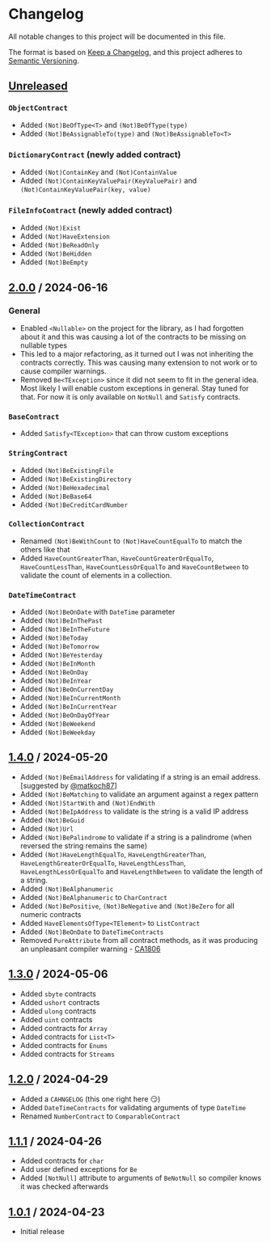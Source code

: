 # Changelog

All notable changes to this project will be documented in this file.

The format is based on [Keep a Changelog](https://keepachangelog.com/en/1.1.0/),
and this project adheres to [Semantic Versioning](https://semver.org/spec/v2.0.0.html).

## [Unreleased]
### `ObjectContract`
- Added `(Not)BeOfType<T>` and `(Not)BeOfType(type)`
- Added `(Not)BeAssignableTo(type)` and `(Not)BeAssignableTo<T>`

### `DictionaryContract` (newly added contract)
- Added `(Not)ContainKey` and `(Not)ContainValue`
- Added `(Not)ContainKeyValuePair(KeyValuePair)` and `(Not)ContainKeyValuePair(key, value)`

### `FileInfoContract` (newly added contract)
- Added `(Not)Exist`
- Added `(Not)HaveExtension`
- Added `(Not)BeReadOnly`
- Added `(Not)BeHidden`
- Added `(Not)BeEmpty`

## [2.0.0] / 2024-06-16
### General
- Enabled `<Nullable>` on the project for the library, as I had forgotten about it and this was causing a lot of the contracts to be missing on nullable types
- This led to a major refactoring, as it turned out I was not inheriting the contracts correctly. This was causing many extension to not work or to cause compiler warnings.
- Removed `Be<TException>` since it did not seem to fit in the general idea. Most likely I will enable custom exceptions in general. Stay tuned for that. For now it is only available on `NotNull` and `Satisfy` contracts.

### `BaseContract`
- Added `Satisfy<TException>` that can throw custom exceptions

### `StringContract`
- Added `(Not)BeExistingFile`
- Added `(Not)BeExistingDirectory`
- Added `(Not)BeHexadecimal`
- Added `(Not)BeBase64`
- Added `(Not)BeCreditCardNumber`

### `CollectionContract`
- Renamed `(Not)BeWithCount` to `(Not)HaveCountEqualTo` to match the others like that
- Added `HaveCountGreaterThan`, `HaveCountGreaterOrEqualTo`, `HaveCountLessThan`, `HaveCountLessOrEqualTo` and `HaveCountBetween` to validate the count of elements in a collection.

### `DateTimeContract`
- Added `(Not)BeOnDate` with `DateTime` parameter
- Added `(Not)BeInThePast`
- Added `(Not)BeInTheFuture`
- Added `(Not)BeToday`
- Added `(Not)BeTomorrow`
- Added `(Not)BeYesterday`
- Added `(Not)BeInMonth`
- Added `(Not)BeOnDay`
- Added `(Not)BeInYear`
- Added `(Not)BeOnCurrentDay`
- Added `(Not)BeInCurrentMonth`
- Added `(Not)BeInCurrentYear`
- Added `(Not)BeOnDayOfYear`
- Added `(Not)BeWeekend`
- Added `(Not)BeWeekday`

## [1.4.0] / 2024-05-20
- Added `(Not)BeEmailAddress` for validating if a string is an email address. [suggested by [@matkoch87](https://x.com/matkoch87/status/1787511006085705889)]
- Added `(Not)BeMatching` to validate an argument against a regex pattern
- Added `(Not)StartWith` and `(Not)EndWith` 
- Added `(Not)BeIpAddress` to validate is the string is a valid IP address
- Added `(Not)BeGuid`
- Added `(Not)Url`
- Added `(Not)BePalindrome` to validate if a string is a palindrome (when reversed the string remains the same)
- Added `(Not)HaveLengthEqualTo`, `HaveLengthGreaterThan`, `HaveLengthGreaterOrEqualTo`, `HaveLengthLessThan`, `HaveLengthLessOrEqualTo` and `HaveLengthBetween` to validate the length of a string.
- Added `(Not)BeAlphanumeric`
- Added `(Not)BeAlphanumeric` to `CharContract`
- Added `(Not)BePositive`, `(Not)BeNegative` and `(Not)BeZero` for all numeric contracts
- Added `HaveElementsOfType<TElement>` to `ListContract`
- Added `(Not)BeOnDate` to `DateTimeContracts`
- Removed `PureAttribute` from all contract methods, as it was producing an unpleasant compiler warning - [CA1806](https://learn.microsoft.com/en-us/dotnet/fundamentals/code-analysis/quality-rules/ca1806)
 
## [1.3.0] / 2024-05-06
- Added `sbyte` contracts
- Added `ushort` contracts
- Added `ulong` contracts
- Added `uint` contracts
- Added contracts for `Array`
- Added contracts for `List<T>`
- Added contracts for `Enums`
- Added contracts for `Streams`

## [1.2.0] / 2024-04-29
- Added a `CAHNGELOG` (this one right here 😏)
- Added `DateTimeContracts` for validating arguments of type `DateTime`
- Renamed `NumberContract` to `ComparableContract`

## [1.1.1] / 2024-04-26
- Added contracts for `char`
- Add user defined exceptions for `Be`
- Added `[NotNull]` attribute to arguments of `BeNotNull` so compiler knows it was checked afterwards

## [1.0.1] / 2024-04-23
- Initial release

[Unreleased]: https://github.com/FluentContracts/FluentContracts/compare/2.0.0...HEAD
[2.0.0]: https://github.com/FluentContracts/FluentContracts/compare/1.4.0...2.0.0
[1.4.0]: https://github.com/FluentContracts/FluentContracts/compare/1.3.0...1.4.0
[1.3.0]: https://github.com/FluentContracts/FluentContracts/compare/1.2.0...1.3.0
[1.2.0]: https://github.com/FluentContracts/FluentContracts/compare/1.1.1...1.2.0
[1.1.1]: https://github.com/FluentContracts/FluentContracts/compare/1.0.1...1.1.1
[1.0.1]: https://github.com/FluentContracts/FluentContracts/tree/1.0.1
